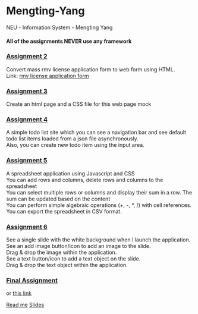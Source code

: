 # Mengting-Yang
NEU - Information System - Mengting Yang 
#### All of the assignments NEVER use any framework

### [Assignment 2](https://github.com/MandyYang86/Mengting-Yang/tree/master/Web%20Design/Assignment1-Extra)
Convert mass rmv license application form to web form using HTML. 
<br>
Link: <a href="http://www.massrmv.com/Portals/30/docs/21042.pdf">rmv license application form</a>

### [Assignment 3](https://github.com/MandyYang86/Mengting-Yang/tree/master/Web%20Design/Assignment%202)
Create an html page  and a CSS file for this web page mock

### [Assignment 4](https://github.com/MandyYang86/Mengting-Yang/tree/master/Web%20Design/Assignment%204)
A simple todo list site which you can see a navigation bar and see default todo list items loaded from a json file asynchronously. 
<br>
Also, you can create new todo item using the input area. 

### [Assignment 5](https://github.com/MandyYang86/Mengting-Yang/tree/master/Web%20Design/Assignment1-Extra)
A spreadsheet application using Javascript and CSS
<br>
You can add rows and columns, delete rows and columns to the spreadsheet
<br>
You can select multiple rows or columns and display their sum in a row. The sum can be updated based on the content
<br>
You can perform simple algebraic operations (+, -, *, /) with cell references.
<br>
You can export the spreadsheet in CSV format.

### [Assignment 6](https://github.com/MandyYang86/Mengting-Yang/tree/master/Web%20Design/Assignment%206/Assignment6%20-Corgi%20-Angular-Todo)
See a single slide with the white background when I launch the application.
<br>
See an add image button/icon to add an image to the slide.
<br>
Drag & drop the image within the application.
<br>
See a text button/icon to add a text object on the slide. 
<br>
Drag & drop the text object within the application.
<br>
### [Final Assignment](hhttps://github.com/neu-mis-info6150-spring-2018/final-project-loft/tree/master)
or [this link](https://github.com/MandyYang86/Mengting-Yang/tree/master/Web%20Design/Final%20Project)

[Read me](https://github.com/neu-mis-info6150-spring-2018/final-project-loft/blob/master/README.md)
[Slides](https://docs.google.com/presentation/d/1wL1CKYeMBfzekE5oCL_MLSr23mSM_hHJBMYYGMTFLP0/edit?usp=sharing)
